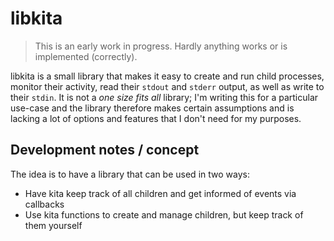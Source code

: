# libkita

> This is an early work in progress. Hardly anything works or is implemented (correctly).

libkita is a small library that makes it easy to create and run child processes, monitor their activity, read their `stdout` and `stderr` output, as well as write to their `stdin`. It is not a _one size fits all_ library; I'm writing this for a particular use-case and the library therefore makes certain assumptions and is lacking a lot of options and features that I don't need for my purposes.  

## Development notes / concept

The idea is to have a library that can be used in two ways:

- Have kita keep track of all children and get informed of events via callbacks
- Use kita functions to create and manage children, but keep track of them yourself

